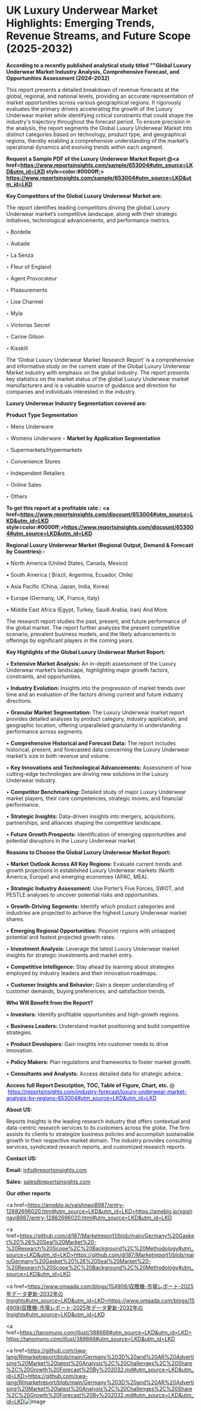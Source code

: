 # UK Luxury Underwear Market Highlights: Emerging Trends, Revenue Streams, and Future Scope (2025-2032)

<strong>According to a recently published analytical study titled ""Global Luxury Underwear Market Industry Analysis, Comprehensive Forecast, and Opportunities Assessment (2024–2032)</strong>

This report presents a detailed breakdown of revenue forecasts at the global, regional, and national levels, providing an accurate representation of market opportunities across various geographical regions. It rigorously evaluates the primary drivers accelerating the growth of the Luxury Underwear market while identifying critical constraints that could shape the industry's trajectory throughout the forecast period. To ensure precision in the analysis, the report segments the Global Luxury Underwear Market into distinct categories based on technology, product type, and geographical regions, thereby enabling a comprehensive understanding of the market’s operational dynamics and evolving trends within each segment.

<strong>Request a Sample PDF of the Luxury Underwear Market Report </strong><strong>@<a href=https://www.reportsinsights.com/sample/653004#utm_source=LKD&utm_id=LKD style=color:#0000ff;> https://www.reportsinsights.com/sample/653004#utm_source=LKD&utm_id=LKD</a></strong></font>

<strong>Key Competitors of the Global Luxury Underwear Market are:</strong>

The report identifies leading competitors driving the global Luxury Underwear market’s competitive landscape, along with their strategic initiatives, technological advancements, and performance metrics.

‣ Bordelle

‣ Aubade

‣ La Senza

‣ Fleur of England

‣ Agent Provocateur

‣ Pleasurements

‣ Lise Charmel

‣ Myla

‣ Victorias Secret

‣ Carine Gilson

‣ Kisskill

The ‘Global Luxury Underwear Market Research Report’ is a comprehensive and informative study on the current state of the Global Luxury Underwear Market industry with emphasis on the global industry. The report presents key statistics on the market status of the global Luxury Underwear market manufacturers and is a valuable source of guidance and direction for companies and individuals interested in the industry.

<strong>Luxury Underwear Industry Segmentation covered are:</strong>

<strong>Product Type Segmentation</strong>

‣ Mens Underware

‣ Womens Underware
‣ 
<strong>Market by Application Segmentation</strong>

‣ Supermarkets/Hypermarkets

‣ Convenience Stores

‣ Independent Retailers

‣ Online Sales

‣ Others

<strong>To get this report at a profitable rate.: <a href=https://www.reportsinsights.com/discount/653004#utm_source=LKD&utm_id=LKD style=color:#0000ff;>https://www.reportsinsights.com/discount/653004#utm_source=LKD&utm_id=LKD</a></strong></font>

<strong>Regional Luxury Underwear Market (Regional Output, Demand &amp; Forecast by Countries):-</strong>

• North America (United States, Canada, Mexico)

• South America ( Brazil, Argentina, Ecuador, Chile)

• Asia Pacific (China, Japan, India, Korea)

• Europe (Germany, UK, France, Italy)

• Middle East Africa (Egypt, Turkey, Saudi Arabia, Iran) And More.

The research report studies the past, present, and future performance of the global market. The report further analyzes the present competitive scenario, prevalent business models, and the likely advancements in offerings by significant players in the coming years.

<strong>Key Highlights of the Global Luxury Underwear Market Report:</strong>

• <strong>Extensive Market Analysis:</strong> An in-depth assessment of the Luxury Underwear market’s landscape, highlighting major growth factors, constraints, and opportunities.

• <strong>Industry Evolution:</strong> Insights into the progression of market trends over time and an evaluation of the factors driving current and future industry directions.

• <strong>Granular Market Segmentation:</strong> The Luxury Underwear market report provides detailed analyses by product category, industry application, and geographic location, offering unparalleled granularity in understanding performance across segments.

• <strong>Comprehensive Historical and Forecast Data:</strong> The report includes historical, present, and forecasted data concerning the Luxury Underwear market’s size in both revenue and volume.

• <strong>Key Innovations and Technological Advancements:</strong> Assessment of how cutting-edge technologies are driving new solutions in the Luxury Underwear industry.

• <strong>Competitor Benchmarking:</strong> Detailed study of major Luxury Underwear market players, their core competencies, strategic moves, and financial performance.

• <strong>Strategic Insights:</strong> Data-driven insights into mergers, acquisitions, partnerships, and alliances shaping the competitive landscape.

• <strong>Future Growth Prospects:</strong> Identification of emerging opportunities and potential disruptors in the Luxury Underwear market.

<strong>Reasons to Choose the Global Luxury Underwear Market Report:</strong>

• <strong>Market Outlook Across All Key Regions:</strong> Evaluate current trends and growth projections in established Luxury Underwear markets (North America, Europe) and emerging economies (APAC, MEA).

• <strong>Strategic Industry Assessment:</strong> Use Porter’s Five Forces, SWOT, and PESTLE analyses to uncover potential risks and opportunities.

• <strong>Growth-Driving Segments:</strong> Identify which product categories and industries are projected to achieve the highest Luxury Underwear market shares.

• <strong>Emerging Regional Opportunities:</strong> Pinpoint regions with untapped potential and fastest projected growth rates.

• <strong>Investment Analysis:</strong> Leverage the latest Luxury Underwear market insights for strategic investments and market entry.

• <strong>Competitive Intelligence:</strong> Stay ahead by learning about strategies employed by industry leaders and their innovation roadmaps.

• <strong>Customer Insights and Behavior:</strong> Gain a deeper understanding of customer demands, buying preferences, and satisfaction trends.

<strong>Who Will Benefit from the Report?</strong>

• <strong>Investors:</strong> Identify profitable opportunities and high-growth regions.

• <strong>Business Leaders:</strong> Understand market positioning and build competitive strategies.

• <strong>Product Developers:</strong> Gain insights into customer needs to drive innovation.

• <strong>Policy Makers:</strong> Plan regulations and frameworks to foster market growth.

• <strong>Consultants and Analysts:</strong> Access detailed data for strategic advice.
</ul>
<strong>Access full Report Description, TOC, Table of Figure, Chart, etc. </strong>@  <a href=https://reportsinsights.com/industry-forecast/luxury-underwear-market-analysis-by-regions-653004#utm_source=LKD&utm_id=LKD style=color:#0000ff;>https://reportsinsights.com/industry-forecast/luxury-underwear-market-analysis-by-regions-653004#utm_source=LKD&utm_id=LKD</a></font>

<strong><strong>About US</strong>:</strong>

Reports Insights is the leading research industry that offers contextual and data-centric research services to its customers across the globe. The firm assists its clients to strategize business policies and accomplish sustainable growth in their respective market domain. The industry provides consulting services, syndicated research reports, and customized research reports.

<strong>Contact US:</strong>

<p class=""""><b>Email:</b> <a href=mailto:info@reportsinsights.com>info@reportsinsights.com</a></p>
<p class=""""><b>Sales:</b> <a href=mailto:sales@reportsinsights.com>sales@reportsinsights.com</a></p>

<strong>Our other reports</strong>

<a href=https://ameblo.jp/vaishnavi8987/entry-12882696020.html#utm_source=LKD&utm_id=LKD>https://ameblo.jp/vaishnavi8987/entry-12882696020.html#utm_source=LKD&utm_id=LKD</a>

<a href=https://github.com/di187/Marketreport1/blob/main/Germany%20Gasket%20%26%20Seal%20Market%20-%20Research%20Scope%2C%20Background%2C%20Methodology#utm_source=LKD&utm_id=LKD>https://github.com/di187/Marketreport1/blob/main/Germany%20Gasket%20%26%20Seal%20Market%20-%20Research%20Scope%2C%20Background%2C%20Methodology#utm_source=LKD&utm_id=LKD</a>

<a href=https://www.omaada.com/blogs/154909/収穫機-市場レポート-2025年データ更新-2032年のInsights#utm_source=LKD&utm_id=LKD>https://www.omaada.com/blogs/154909/収穫機-市場レポート-2025年データ更新-2032年のInsights#utm_source=LKD&utm_id=LKD</a>

<a href=https://tanomuno.com/illust/388666#utm_source=LKD&utm_id=LKD>https://tanomuno.com/illust/388666#utm_source=LKD&utm_id=LKD</a>

<a href=https://github.com/swa-lang/RImarketreport/blob/main/Germany%203D%20and%20AR%20Advertising%20Market%20latest%20Analysis%2C%20Challenges%2C%20Share%2C%20Growth%20Forecast%20By%202032.md#utm_source=LKD&utm_id=LKD>https://github.com/swa-lang/RImarketreport/blob/main/Germany%203D%20and%20AR%20Advertising%20Market%20latest%20Analysis%2C%20Challenges%2C%20Share%2C%20Growth%20Forecast%20By%202032.md#utm_source=LKD&utm_id=LKD</a>![image](https://github.com/user-attachments/assets/cc975a48-2289-4ef4-8020-e5d2651386c4)
